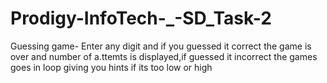 # Prodigy-InfoTech-_-SD_Task-2
Guessing game- Enter any digit and if you guessed it correct the game is over and number of a.ttemts is displayed,if guessed it incorrect the games goes in loop giving you hints if its too low or high
